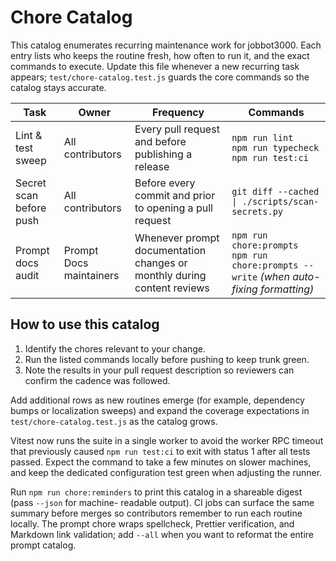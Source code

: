 # Chore Catalog

This catalog enumerates recurring maintenance work for jobbot3000. Each entry lists who keeps the
routine fresh, how often to run it, and the exact commands to execute. Update this file whenever a
new recurring task appears; `test/chore-catalog.test.js` guards the core commands so the catalog
stays accurate.

| Task | Owner | Frequency | Commands |
|------|-------|-----------|----------|
| Lint & test sweep | All contributors | Every pull request and before publishing a release | `npm run lint`<br>`npm run typecheck`<br>`npm run test:ci` |
| Secret scan before push | All contributors | Before every commit and prior to opening a pull request | `git diff --cached \| ./scripts/scan-secrets.py` |
| Prompt docs audit | Prompt Docs maintainers | Whenever prompt documentation changes or monthly during content reviews | `npm run chore:prompts`<br>`npm run chore:prompts --write` *(when auto-fixing formatting)* |

## How to use this catalog

1. Identify the chores relevant to your change.
2. Run the listed commands locally before pushing to keep trunk green.
3. Note the results in your pull request description so reviewers can confirm the cadence was
   followed.

Add additional rows as new routines emerge (for example, dependency bumps or localization sweeps)
and expand the coverage expectations in `test/chore-catalog.test.js` as the catalog grows.

Vitest now runs the suite in a single worker to avoid the worker RPC timeout that previously caused
`npm run test:ci` to exit with status 1 after all tests passed. Expect the command to take a few
minutes on slower machines, and keep the dedicated configuration test green when adjusting the
runner.

Run `npm run chore:reminders` to print this catalog in a shareable digest (pass `--json` for machine-
readable output). CI jobs can surface the same summary before merges so contributors remember to run
each routine locally. The prompt chore wraps spellcheck, Prettier verification, and Markdown link
validation; add `--all` when you want to reformat the entire prompt catalog.
